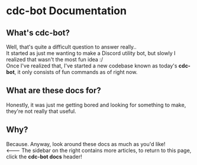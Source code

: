 # cdc-bot Documentation
## What's cdc-bot?
Well, that's quite a difficult question to answer really..<br> It started as just me wanting to make a Discord utility bot, but slowly I realized that wasn't the most fun idea :/<br>
Once I've realized that, I've started a new codebase known as today's **cdc-bot**, it only consists of fun commands as of right now.
## What are these docs for?
Honestly, it was just me getting bored and looking for something to make, they're not really that useful.
## Why?
Because.
Anyway, look around these docs as much as you'd like!<br>
<--- The sidebar on the right contains more articles, to return to this page, click the **cdc-bot docs** header!